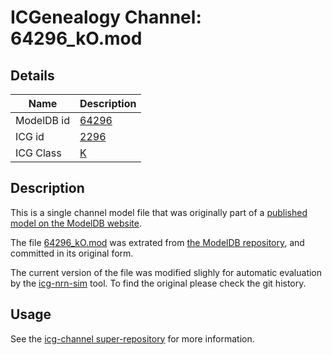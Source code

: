 # ICGenealogy Channel: 64296\_kO.mod

## Details

Name | Description
---- | -----------
ModelDB id | [64296](http://senselab.med.yale.edu/ModelDB/ShowModel.cshtml?model=64296)
ICG id | [2296](http://icg.neurotheory.ox.ac.uk/channels/1/2296)
ICG Class | [K](http://icg.neurotheory.ox.ac.uk/channels/1)

## Description

This is a single channel model file that was originally part of a [published model on the ModelDB website](http://senselab.med.yale.edu/ModelDB/ShowModel.cshtml?model=64296).


The file [64296\_kO.mod](64296_kO.mod) was extrated from [the ModelDB repository](http://senselab.med.yale.edu/ModelDB/ShowModel.cshtml?model=64296), and committed in its original form.

The current version of the file was modified slighly for automatic evaluation by the [icg-nrn-sim](https://github.com/icgenealogy/icg-nrn-sim) tool. To find the original please check the git history.


## Usage

See the [icg-channel super-repository](https://github.com/icgenealogy/icg-channels) for more information.